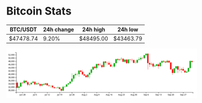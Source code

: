 # Bitcoin Stats

BTC/USDT|24h change|24h high|24h low|
|---|---|---|---|
|$47478.74|9.20%|$48495.00|$43463.79|

<img src="./chart.svg">
